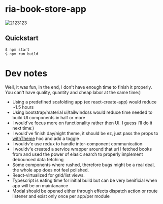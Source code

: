 # ria-book-store-app

![2123123](https://user-images.githubusercontent.com/32410574/121790421-e8e2e580-cbe7-11eb-8961-d952c54c38ff.jpg)


## Quickstart

```
$ npm start
$ npm run build
```

# Dev notes

Well, it was fun, in the end, I don't have enough time to finish it properly.
You can't have quality, quantity and cheap labor at the same time:)

- Using a predefined scafolding app (ex react-create-app) would reduce ~1.5 hours
- Using bootstrap/material ui/tailwindcss would reduce time needed to build UI components in half or more
- I would've focus more on functionality rather then UI. I guess I'll do it next time:)
- I would've finish day/night theme, it should be ez, just pass the props to [withTheme](https://github.com/one-thunder/ria-book-store-app/blob/main/src/core/hocs/withRiaTheme.tsx) hoc and add a toggle
- I wouldv'e use redux to handle inter-component communication
- I wouldv'e created a service wrapper around that uri I fetched books from and used the power of elasic search to properly implement debounced data fetching
- Some components where rushed, therefore bugs might be a real deal, the whole app does not feel polished.
- React-virtualized for grid/list views.
- Typescript is eating time for initial build but can be very benificial when app will be on maintanance
- Modal should be opened either through effects dispatch action or route listener and exist only once per app/per module
